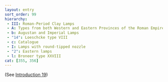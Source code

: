 ```yaml
---
layout: entry
sort_order: 99
hierarchy:
 - III: Roman-Period Clay Lamps
 - A: Types from both Western and Eastern Provinces of the Roman Empire
 - b: Augustan and Imperial Lamps
 - "14": Loeschcke type VIII
 - c: Catalogue
 - I: Lamps with round-tipped nozzle
 - "2": Eastern lamps
 - l: Broneer type XXVIII
cat: [355, 356]
---
```


(See [Introduction 19](Introduction-19))
